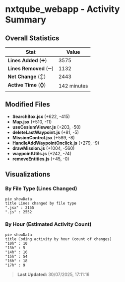 # nxtqube_webapp - Activity Summary 

## Overall Statistics

| Stat                   | Value                                                             |
| ---------------------- | ----------------------------------------------------------------- |
| **Lines Added** (➕)   | 3575                                          |
| **Lines Removed** (➖) | 1132                                        |
| **Net Change** (↕)    | 2443                |
| **Active Time** (⌚)   | 142 minutes |


## Modified Files
- **SearchBox.jsx** (+622, -415)
- **Map.jsx** (+510, -11)
- **useCesiumViewer.js** (+203, -50)
- **deleteLastWaypoint.js** (+81, -5)
- **MissionControl.jsx** (+589, -8)
- **HandleAddWaypointOnclick.js** (+279, -9)
- **drawMission.js** (+1004, -560)
- **waypointUtils.js** (+242, -74)
- **removeEntities.js** (+45, -0)

## Visualizations

### By File Type (Lines Changed)

```mermaid
pie showData
title Lines changed by file type
".jsx" : 2155
".js" : 2552
```

### By Hour (Estimated Activity Count)

```mermaid
pie showData
title Coding activity by hour (count of changes)
"10h" : 10
"13h" : 5
"14h" : 16
"15h" : 54
"16h" : 18
"17h" : 9
```


> **Last Updated:** 30/07/2025, 17:11:16